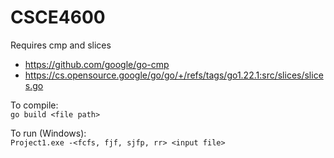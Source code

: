 # CSCE4600

Requires cmp and slices
 - https://github.com/google/go-cmp
 - https://cs.opensource.google/go/go/+/refs/tags/go1.22.1:src/slices/slices.go


To compile:\
```go build <file path>```

To run (Windows):\
```Project1.exe -<fcfs, fjf, sjfp, rr> <input file>```